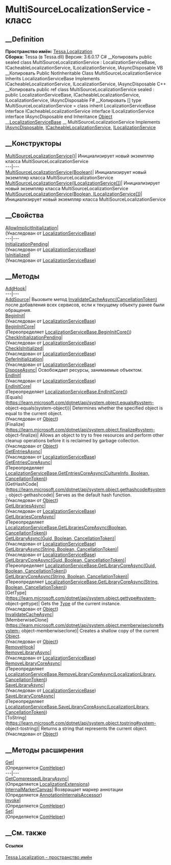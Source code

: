 # MultiSourceLocalizationService - класс
##  __Definition
 **Пространство имён:** [Tessa.Localization](N_Tessa_Localization.htm)  
 **Сборка:** Tessa (в Tessa.dll) Версия: 3.6.0.17
C# __Копировать
     public sealed class MultiSourceLocalizationService : LocalizationServiceBase, 
    	ICacheableLocalizationService, ILocalizationService, IAsyncDisposable
VB __Копировать
     Public NotInheritable Class MultiSourceLocalizationService
    	Inherits LocalizationServiceBase
    	Implements ICacheableLocalizationService, ILocalizationService, IAsyncDisposable
C++ __Копировать
     public ref class MultiSourceLocalizationService sealed : public LocalizationServiceBase, 
    	ICacheableLocalizationService, ILocalizationService, IAsyncDisposable
F# __Копировать
     [<SealedAttribute>]
    type MultiSourceLocalizationService = 
        class
            inherit LocalizationServiceBase
            interface ICacheableLocalizationService
            interface ILocalizationService
            interface IAsyncDisposable
        end
Inheritance
    [Object](https://learn.microsoft.com/dotnet/api/system.object) __[LocalizationServiceBase](T_Tessa_Localization_LocalizationServiceBase.htm) __ MultiSourceLocalizationService
Implements
    [IAsyncDisposable](https://learn.microsoft.com/dotnet/api/system.iasyncdisposable), [ICacheableLocalizationService](T_Tessa_Localization_ICacheableLocalizationService.htm), [ILocalizationService](T_Tessa_Localization_ILocalizationService.htm)
##  __Конструкторы
[MultiSourceLocalizationService()](M_Tessa_Localization_MultiSourceLocalizationService__ctor.htm)|
Инициализирует новый экземпляр класса MultiSourceLocalizationService  
---|---  
[MultiSourceLocalizationService(Boolean)](M_Tessa_Localization_MultiSourceLocalizationService__ctor_1.htm)|
Инициализирует новый экземпляр класса MultiSourceLocalizationService  
[MultiSourceLocalizationService(ILocalizationService[])](M_Tessa_Localization_MultiSourceLocalizationService__ctor_3.htm)|
Инициализирует новый экземпляр класса MultiSourceLocalizationService  
[MultiSourceLocalizationService(Boolean,
ILocalizationService[])](M_Tessa_Localization_MultiSourceLocalizationService__ctor_2.htm)|
Инициализирует новый экземпляр класса MultiSourceLocalizationService  
##  __Свойства
[AllowImplicitInitialization](P_Tessa_Localization_LocalizationServiceBase_AllowImplicitInitialization.htm)|  
(Унаследован от
[LocalizationServiceBase](T_Tessa_Localization_LocalizationServiceBase.htm))  
---|---  
[InitializationPending](P_Tessa_Localization_LocalizationServiceBase_InitializationPending.htm)|  
(Унаследован от
[LocalizationServiceBase](T_Tessa_Localization_LocalizationServiceBase.htm))  
[IsInitialized](P_Tessa_Localization_LocalizationServiceBase_IsInitialized.htm)|  
(Унаследован от
[LocalizationServiceBase](T_Tessa_Localization_LocalizationServiceBase.htm))  
##  __Методы
[AddHook](M_Tessa_Localization_MultiSourceLocalizationService_AddHook.htm)|  
---|---  
[AddSource](M_Tessa_Localization_MultiSourceLocalizationService_AddSource.htm)|
Вызовите метод
[InvalidateCacheAsync(CancellationToken)](M_Tessa_Localization_MultiSourceLocalizationService_InvalidateCacheAsync.htm)
после добавления всех сервисов, если к текущему объекту ранее были обращения.  
[BeginInit](M_Tessa_Localization_LocalizationServiceBase_BeginInit.htm)|  
(Унаследован от
[LocalizationServiceBase](T_Tessa_Localization_LocalizationServiceBase.htm))  
[BeginInitCore](M_Tessa_Localization_MultiSourceLocalizationService_BeginInitCore.htm)|  
(Переопределяет
[LocalizationServiceBase.BeginInitCore()](M_Tessa_Localization_LocalizationServiceBase_BeginInitCore.htm))  
[CheckInitializationPending](M_Tessa_Localization_LocalizationServiceBase_CheckInitializationPending.htm)|  
(Унаследован от
[LocalizationServiceBase](T_Tessa_Localization_LocalizationServiceBase.htm))  
[CheckIsInitialized](M_Tessa_Localization_LocalizationServiceBase_CheckIsInitialized.htm)|  
(Унаследован от
[LocalizationServiceBase](T_Tessa_Localization_LocalizationServiceBase.htm))  
[DeferInitialization](M_Tessa_Localization_LocalizationServiceBase_DeferInitialization.htm)|  
(Унаследован от
[LocalizationServiceBase](T_Tessa_Localization_LocalizationServiceBase.htm))  
[DisposeAsync](M_Tessa_Localization_MultiSourceLocalizationService_DisposeAsync.htm)|
Освобождает ресурсы, занимаемые объектом.  
[EndInit](M_Tessa_Localization_LocalizationServiceBase_EndInit.htm)|  
(Унаследован от
[LocalizationServiceBase](T_Tessa_Localization_LocalizationServiceBase.htm))  
[EndInitCore](M_Tessa_Localization_MultiSourceLocalizationService_EndInitCore.htm)|  
(Переопределяет
[LocalizationServiceBase.EndInitCore()](M_Tessa_Localization_LocalizationServiceBase_EndInitCore.htm))  
[Equals](https://learn.microsoft.com/dotnet/api/system.object.equals#system-
object-equals\(system-object\))| Determines whether the specified object is
equal to the current object.  
(Унаследован от
[Object](https://learn.microsoft.com/dotnet/api/system.object))  
[Finalize](https://learn.microsoft.com/dotnet/api/system.object.finalize#system-
object-finalize)| Allows an object to try to free resources and perform other
cleanup operations before it is reclaimed by garbage collection.  
(Унаследован от
[Object](https://learn.microsoft.com/dotnet/api/system.object))  
[GetEntriesAsync](M_Tessa_Localization_LocalizationServiceBase_GetEntriesAsync.htm)|  
(Унаследован от
[LocalizationServiceBase](T_Tessa_Localization_LocalizationServiceBase.htm))  
[GetEntriesCoreAsync](M_Tessa_Localization_MultiSourceLocalizationService_GetEntriesCoreAsync.htm)|  
(Переопределяет [LocalizationServiceBase.GetEntriesCoreAsync(CultureInfo,
Boolean,
CancellationToken)](M_Tessa_Localization_LocalizationServiceBase_GetEntriesCoreAsync.htm))  
[GetHashCode](https://learn.microsoft.com/dotnet/api/system.object.gethashcode#system-
object-gethashcode)| Serves as the default hash function.  
(Унаследован от
[Object](https://learn.microsoft.com/dotnet/api/system.object))  
[GetLibrariesAsync](M_Tessa_Localization_LocalizationServiceBase_GetLibrariesAsync.htm)|  
(Унаследован от
[LocalizationServiceBase](T_Tessa_Localization_LocalizationServiceBase.htm))  
[GetLibrariesCoreAsync](M_Tessa_Localization_MultiSourceLocalizationService_GetLibrariesCoreAsync.htm)|  
(Переопределяет [LocalizationServiceBase.GetLibrariesCoreAsync(Boolean,
CancellationToken)](M_Tessa_Localization_LocalizationServiceBase_GetLibrariesCoreAsync.htm))  
[GetLibraryAsync(Guid, Boolean,
CancellationToken)](M_Tessa_Localization_LocalizationServiceBase_GetLibraryAsync.htm)|  
(Унаследован от
[LocalizationServiceBase](T_Tessa_Localization_LocalizationServiceBase.htm))  
[GetLibraryAsync(String, Boolean,
CancellationToken)](M_Tessa_Localization_LocalizationServiceBase_GetLibraryAsync_1.htm)|  
(Унаследован от
[LocalizationServiceBase](T_Tessa_Localization_LocalizationServiceBase.htm))  
[GetLibraryCoreAsync(Guid, Boolean,
CancellationToken)](M_Tessa_Localization_MultiSourceLocalizationService_GetLibraryCoreAsync.htm)|  
(Переопределяет [LocalizationServiceBase.GetLibraryCoreAsync(Guid, Boolean,
CancellationToken)](M_Tessa_Localization_LocalizationServiceBase_GetLibraryCoreAsync.htm))  
[GetLibraryCoreAsync(String, Boolean,
CancellationToken)](M_Tessa_Localization_MultiSourceLocalizationService_GetLibraryCoreAsync_1.htm)|  
(Переопределяет [LocalizationServiceBase.GetLibraryCoreAsync(String, Boolean,
CancellationToken)](M_Tessa_Localization_LocalizationServiceBase_GetLibraryCoreAsync_1.htm))  
[GetType](https://learn.microsoft.com/dotnet/api/system.object.gettype#system-
object-gettype)| Gets the
[Type](https://learn.microsoft.com/dotnet/api/system.type) of the current
instance.  
(Унаследован от
[Object](https://learn.microsoft.com/dotnet/api/system.object))  
[InvalidateCacheAsync](M_Tessa_Localization_MultiSourceLocalizationService_InvalidateCacheAsync.htm)|  
[MemberwiseClone](https://learn.microsoft.com/dotnet/api/system.object.memberwiseclone#system-
object-memberwiseclone)| Creates a shallow copy of the current
[Object](https://learn.microsoft.com/dotnet/api/system.object).  
(Унаследован от
[Object](https://learn.microsoft.com/dotnet/api/system.object))  
[RemoveHook](M_Tessa_Localization_MultiSourceLocalizationService_RemoveHook.htm)|  
[RemoveLibraryAsync](M_Tessa_Localization_LocalizationServiceBase_RemoveLibraryAsync.htm)|  
(Унаследован от
[LocalizationServiceBase](T_Tessa_Localization_LocalizationServiceBase.htm))  
[RemoveLibraryCoreAsync](M_Tessa_Localization_MultiSourceLocalizationService_RemoveLibraryCoreAsync.htm)|  
(Переопределяет
[LocalizationServiceBase.RemoveLibraryCoreAsync(LocalizationLibrary,
CancellationToken)](M_Tessa_Localization_LocalizationServiceBase_RemoveLibraryCoreAsync.htm))  
[SaveLibraryAsync](M_Tessa_Localization_LocalizationServiceBase_SaveLibraryAsync.htm)|  
(Унаследован от
[LocalizationServiceBase](T_Tessa_Localization_LocalizationServiceBase.htm))  
[SaveLibraryCoreAsync](M_Tessa_Localization_MultiSourceLocalizationService_SaveLibraryCoreAsync.htm)|  
(Переопределяет
[LocalizationServiceBase.SaveLibraryCoreAsync(LocalizationLibrary,
CancellationToken)](M_Tessa_Localization_LocalizationServiceBase_SaveLibraryCoreAsync.htm))  
[ToString](https://learn.microsoft.com/dotnet/api/system.object.tostring#system-
object-tostring)| Returns a string that represents the current object.  
(Унаследован от
[Object](https://learn.microsoft.com/dotnet/api/system.object))  
##  __Методы расширения
[Get](M_Tessa_Extensions_Default_Client_EDS_ComHelper_Get.htm)|  
(Определяется
[ComHelper](T_Tessa_Extensions_Default_Client_EDS_ComHelper.htm))  
---|---  
[GetCompressedLibraryAsync](M_Tessa_Localization_LocalizationExtensions_GetCompressedLibraryAsync.htm)|  
(Определяется
[LocalizationExtensions](T_Tessa_Localization_LocalizationExtensions.htm))  
[InternalMarkerCanvas](M_Tessa_UI_Views_Charting_Annotations_AnnotationInternalsAccessor_InternalMarkerCanvas.htm)|
Возвращает маркер аннотации  
(Определяется
[AnnotationInternalsAccessor](T_Tessa_UI_Views_Charting_Annotations_AnnotationInternalsAccessor.htm))  
[Invoke](M_Tessa_Extensions_Default_Client_EDS_ComHelper_Invoke.htm)|  
(Определяется
[ComHelper](T_Tessa_Extensions_Default_Client_EDS_ComHelper.htm))  
[Set](M_Tessa_Extensions_Default_Client_EDS_ComHelper_Set.htm)|  
(Определяется
[ComHelper](T_Tessa_Extensions_Default_Client_EDS_ComHelper.htm))  
##  __См. также
#### Ссылки
[Tessa.Localization - пространство имён](N_Tessa_Localization.htm)
